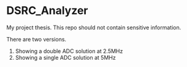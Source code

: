 # DSRC_Analyzer
My project thesis. This repo should not contain sensitive information.

There are two versions.

1. Showing a double ADC solution at 2.5MHz
2. Showing a single ADC solution at 5MHz
